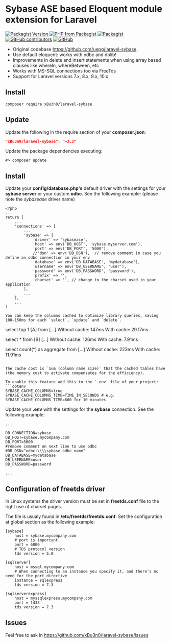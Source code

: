 # Sybase ASE based Eloquent module extension for Laravel 

[![Packagist Version](https://img.shields.io/packagist/v/xBu3n0/laravel-sybase.svg)](https://packagist.org/packages/xBu3n0/laravel-sybase)
[![PHP from Packagist](https://img.shields.io/packagist/php-v/xBu3n0/laravel-sybase.svg)](https://packagist.org/packages/xBu3n0/laravel-sybase)
[![Packagist](https://img.shields.io/packagist/dt/xBu3n0/laravel-sybase.svg)](https://packagist.org/packages/xBu3n0/laravel-sybase/stats)
[![GitHub contributors](https://img.shields.io/github/contributors-anon/xBu3n0/laravel-sybase.svg)](https://github.com/xBu3n0/laravel-sybase/graphs/contributors)
[![GitHub](https://img.shields.io/github/license/xBu3n0/laravel-sybase.svg)](https://github.com/xBu3n0/laravel-sybase/blob/master/LICENSE)

* Original codebase https://github.com/uepg/laravel-sybase.
* Use default eloquent: works with odbc and dblib!
* Improvements in delete and insert statements when using array based clauses like whereIn, whereBetween, etc
* Works with MS-SQL connections too via FreeTds
* Support for Laravel versions 7.x, 8.x, 9.x, 10.x


## Install
```
composer require xBu3n0/laravel-sybase
```

## Update
Update the following in the require section of your **composer.json**:
```json
"xBu3n0/laravel-sybase": "~3.3"
```

Update the package dependencies executing:

```shell
#> composer update
```

## Install

Update your **config/database.php's** default driver with the settings for your **sybase server** or your custom **odbc**. See the following example: (please note the *sybasease* driver name)

```
<?php
...
return [
    ...
    'connections' => [
        ...
        'sybase' => [
            'driver' => 'sybasease',
            'host' => env('DB_HOST', 'sybase.myserver.com'),
            'port' => env('DB_PORT', '5000'),
            //'dsn' => env('DB_DSN'),  // remove comment in case you define an odbc connection in your env
            'database' => env('DB_DATABASE', 'mydatabase'),
            'username' => env('DB_USERNAME', 'user'),
            'password' => env('DB_PASSWORD', 'password'),
            'prefix' => '',
            'charset' => '', // change to the charset used in your application
        ],
        ...
    ],
    ...
]

You can keep the columns cached to optimize library queries, saving 100~150ms for each `select`, `update` and `delete`.
```
select top 1 [A] from [...]
Without cache:  147ms
With cache:     29.17ms

select * from [B] [...]
Without cache:  126ms
With cache:     7.91ms

select count(*) as aggregate from [...]
Without cache:  223ms
With cache:     11.91ms
```

The cache cost is `Sum (column name size)` that the cached tables have (the memory cost to activate compensates for the efficiency).

To enable this feature add this to the `.env` file of your project:
```dotenv
SYBASE_CACHE_COLUMNS=true
SYBASE_CACHE_COLUMNS_TIME=TIME_IN_SECONDS # e.g. SYBASE_CACHE_COLUMNS_TIME=600 for 10 minutes
```


Update your **.env** with the settings for the **sybase** connection. See the following example:

```text
...

DB_CONNECTION=sybase
DB_HOST=sybase.mycompany.com
DB_PORT=5000
#remove comment on next line to use odbc
#DB_DSN="odbc:\\\\sybase_odbc_name"
DB_DATABASE=mydatabase
DB_USERNAME=user
DB_PASSWORD=password

...
```

## Configuration of freetds driver

In Linux systems the driver version must be set in **freetds.conf** file to the right use of charset pages.

The file is usualy found in **/etc/freetds/freetds.conf**. Set the configuration at global section as the following example:

```text
[sybase]
    host = sybase.mycompany.com
    # port is important
    port = 6000
    # TDS protocol version
    tds version = 5.0

[sqlserver]
    host = mssql.mycompany.com
    # When connecting to an instance you specify it, and there's no need for the port directive
    instance = sqlexpress
    tds version = 7.3
    
[sqlserverexpress]
    host = myssqlexpress.mycompany.com
    port = 1433
    tds version = 7.3
```
## Issues
Feel free to ask in https://github.com/xBu3n0/laravel-sybase/issues